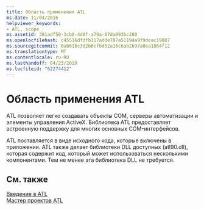 ```yaml
---
title: Область применения ATL
ms.date: 11/04/2016
helpviewer_keywords:
- ATL, scope
ms.assetid: 381adf50-3cb0-4d0f-a79a-07da093bc280
ms.openlocfilehash: c45516dfdfb317adde787a51194a9f9deac19887
ms.sourcegitcommit: 0ab61bc3d2b6cfbd52a16c6ab2b97a8ea1864f12
ms.translationtype: MT
ms.contentlocale: ru-RU
ms.lasthandoff: 04/23/2019
ms.locfileid: "62274412"
---
```

# <a name="scope-of-atl"></a>Область применения ATL

ATL позволяет легко создавать объекты COM, серверы автоматизации и элементы управления ActiveX. Библиотека ATL предоставляет встроенную поддержку для многих основных COM-интерфейсов.

ATL поставляется в виде исходного кода, которые включены в приложении. ATL также делает библиотеки DLL доступных (atl90.dll), которая содержит код, который может использоваться несколькими компонентами. Тем не менее эта библиотека DLL не требуется.

## <a name="see-also"></a>См. также

[Введение в ATL](../atl/introduction-to-atl.md)<br/>
[Мастер проектов ATL](../atl/reference/atl-project-wizard.md)

